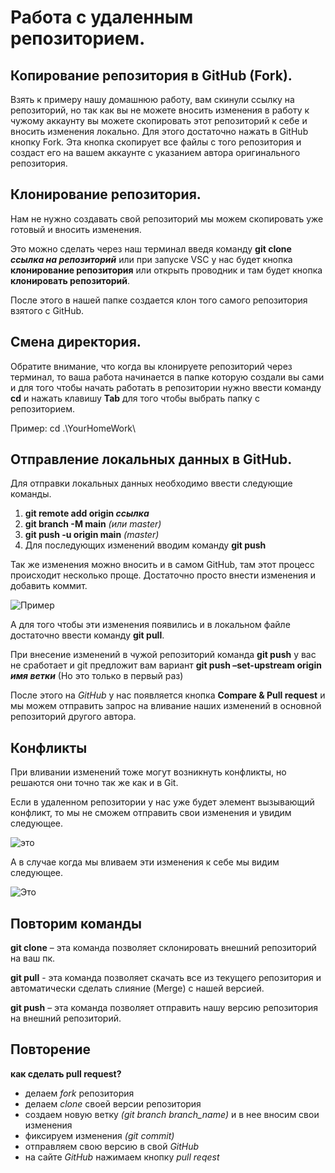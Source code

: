 # Работа с удаленным репозиторием.

## Копирование репозитория в GitHub (Fork).

Взять к примеру нашу домашнюю работу, вам скинули ссылку на репозиторий, но так как вы не можете вносить изменения в работу к чужому аккаунту вы можете скопировать этот репозиторий к себе и вносить изменения локально. Для этого достаточно нажать в GitHub кнопку Fork. Эта кнопка скопирует все файлы с того репозитория и создаст его на вашем аккаунте с указанием автора оригинального репозитория.
 
## Клонирование репозитория.

Нам не нужно создавать свой репозиторий мы можем скопировать уже готовый и вносить изменения.

Это можно сделать через наш терминал введя команду **git clone _ссылка на репозиторий_**  или при запуске VSC у нас будет  кнопка **клонирование репозитория** или открыть проводник и там будет кнопка **клонировать репозиторий**.

После этого в нашей папке создается клон того самого репозитория взятого с GitHub. 

## Смена директория.

Обратите внимание, что когда вы клонируете репозиторий через терминал, то ваша работа начинается в папке которую создали вы сами и для того чтобы начать работать в репозитории нужно ввести команду **cd** и нажать клавишу **Tab** для того чтобы выбрать папку с репозиторием.

Пример:
cd .\YourHomeWork\

## Отправление локальных данных в GitHub.

Для отправки локальных данных необходимо ввести следующие команды.

1. **git remote add origin _ссылка_**
2. **git branch -M main** _(или master)_
3. **git push -u origin main** _(master)_
4. Для последующих изменений вводим команду **git push**

Так же изменения можно вносить и в самом GitHub, там этот процесс происходит несколько проще. Достаточно просто внести изменения и добавить коммит. 

![Пример](1.png)

А для того чтобы эти изменения появились и в локальном файле достаточно ввести команду **git pull**.

При внесение изменений в чужой репозиторий команда **git push** у вас не сработает и git  предложит вам вариант **git push –set-upstream origin _имя ветки_** (Но это только в первый раз)

После этого на *GitHub* у нас появляется кнопка **Compare & Pull request** и мы можем отправить запрос на вливание наших изменений в основной репозиторий другого автора. 
## Конфликты

При вливании изменений тоже могут возникнуть конфликты, но решаются они точно так же как и в Git. 

Если в удаленном репозитории у нас уже будет элемент вызывающий конфликт, то мы не сможем отправить свои изменения и увидим следующее.

![это](3.png)

А в случае когда мы вливаем эти изменения к себе мы видим следующее.

![Это](2.png)

## Повторим команды

**git clone** – эта команда позволяет склонировать внешний репозиторий на ваш пк.

**git pull** -  эта команда позволяет скачать все из текущего репозитория и автоматически сделать слияние (Merge) с нашей версией.

**git push** – эта команда позволяет отправить нашу версию репозитория на внешний репозиторий.

## Повторение

**как сделать pull request?**

* делаем *fork* репозитория
* делаем *clone* своей версии репозитория 
* создаем новую ветку *(git branch branch_name)* и в нее вносим свои изменения 
* фиксируем изменения *(git commit)*
* отправляем свою версию в свой *GitHub* 
* на сайте *GitHub* нажимаем кнопку *pull reqest*